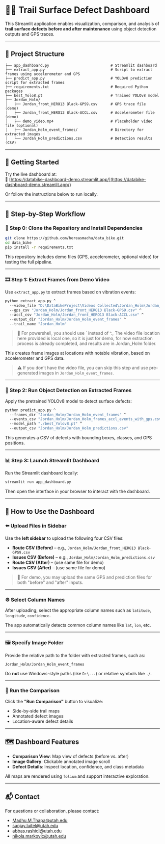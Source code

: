 # 🚴‍♂️ Trail Surface Defect Dashboard

This Streamlit application enables visualization, comparison, and analysis of **trail surface defects before and after maintenance** using object detection outputs and GPS traces.

---

## 📂 Project Structure

```
├── app_dashboard.py                            # Streamlit dashboard
├── extract_app.py                              # Script to extract frames using accelerometer and GPS
├── predict_app.py                              # YOLOv8 prediction script for extracted frames
├── requirements.txt                            # Required Python packages
├── best_Yolo8.pt                               # Trained YOLOv8 model
├── Jordan_Holm/
│   ├── Jordan_front_HERO13 Black-GPS9.csv      # GPS trace file (demo)
│   ├── Jordan_front_HERO13 Black-ACCL.csv      # Accelerometer file (demo)
│   ├── demo_video.mp4                          # Placeholder video file (optional)
│   ├── Jordan_Holm_event_frames/               # Directory for extracted images
│   └── Jordan_Holm_predictions.csv             # Detection results (CSV)
```

---

## 🚀 Getting Started

Try the live dashboard at:  
🔗 [https://databike-dashboard-demo.streamlit.app/](https://databike-dashboard-demo.streamlit.app/)

Or follow the instructions below to run locally.

---

## 🧰 Step-by-Step Workflow

### 📁 Step 0: Clone the Repository and Install Dependencies

```bash
git clone https://github.com/hereasmadhu/data_bike.git
cd data_bike
pip install -r requirements.txt
```

This repository includes demo files (GPS, accelerometer, optional video) for testing the full pipeline.

---

### 🎞️ Step 1: Extract Frames from Demo Video

Use `extract_app.py` to extract frames based on vibration events:

```bash
python extract_app.py ^
  --video_file "D:\DataBikeProject\Videos Collected\Jordan_Holm\Jordan_front.MP4" ^
  --gps_csv "Jordan_Holm/Jordan_front_HERO13 Black-GPS9.csv" ^
  --accl_csv "Jordan_Holm/Jordan_front_HERO13 Black-ACCL.csv" ^
  --output_dir "Jordan_Holm/Jordan_Holm_event_frames" ^
  --trail_name "Jordan_Holm"
```
> 📌 For powershell, you should use ` instead of ^., The video file location here provided is local one, so it is just for demo, for now extraction process is already completed, and results are in Jordan_Holm folder.

This creates frame images at locations with notable vibration, based on accelerometer and GPS data.

> ⚠️ If you don’t have the video file, you can skip this step and use pre-generated images in `Jordan_Holm_event_frames`.

---

### 🧠 Step 2: Run Object Detection on Extracted Frames

Apply the pretrained YOLOv8 model to detect surface defects:

```bash
python predict_app.py ^
  --frames_dir "Jordan_Holm/Jordan_Holm_event_frames" ^
  --events_csv "Jordan_Holm/Jordan_Holm_frames_accl_events_with_gps.csv" ^
  --model_path "./best_Yolov8.pt" ^
  --output_csv "Jordan_Holm/Jordan_Holm_predictions.csv"
```

This generates a CSV of defects with bounding boxes, classes, and GPS positions.

---

### 📊 Step 3: Launch Streamlit Dashboard

Run the Streamlit dashboard locally:

```bash
streamlit run app_dashboard.py
```

Then open the interface in your browser to interact with the dashboard.

---

## 📘 How to Use the Dashboard

### ⬅️ Upload Files in Sidebar

Use the **left sidebar** to upload the following four CSV files:

- **Route CSV (Before)** – e.g., `Jordan_Holm/Jordan_front_HERO13 Black-GPS9.csv`
- **Issues CSV (Before)** – e.g., `Jordan_Holm/Jordan_Holm_predictions.csv`
- **Route CSV (After)** – (use same file for demo)
- **Issues CSV (After)** – (use same file for demo)

> 📌 For demo, you may upload the same GPS and prediction files for both "before" and "after" inputs.

---

### ⚙️ Select Column Names

After uploading, select the appropriate column names such as `latitude`, `longitude`, `confidence`.

The app automatically detects common column names like `lat`, `lon`, etc.

---

### 🖼️ Specify Image Folder

Provide the relative path to the folder with extracted frames, such as:

```
Jordan_Holm/Jordan_Holm_event_frames
```

Do **not** use Windows-style paths (like `D:\...`) or relative symbols like `./`.

---

### 🚀 Run the Comparison

Click the **"Run Comparison"** button to visualize:

- Side-by-side trail maps
- Annotated defect images
- Location-aware defect details

---

## 🗺️ Dashboard Features

- **Comparison View**: Map view of defects (before vs. after)
- **Image Gallery**: Clickable annotated image scroll
- **Defect Details**: Inspect location, confidence, and class metadata

All maps are rendered using `folium` and support interactive exploration.

---

## 📬 Contact

For questions or collaboration, please contact:

- [Madhu.M.Thapa@utah.edu](mailto:Madhu.M.Thapa@utah.edu)  
- [sanjay.luitel@utah.edu](mailto:sanjay.luitel@utah.edu)  
- [abbas.rashidi@utah.edu](mailto:abbas.rashidi@utah.edu)  
- [nikola.markovic@utah.edu](mailto:nikola.markovic@utah.edu)
